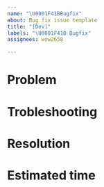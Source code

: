 ```yaml
---
name: "\U0001F41BBugfix"
about: Bug fix issue template
title: "[Dev]"
labels: "\U0001F41B Bugfix"
assignees: wow2658

---
```


# Problem 

<!-- Briefly describe what bug you encountered -->

# Trobleshooting

<!-- Describe your various attempts and failed attempts to solve the problem -->

# Resolution

<!-- Describe how you finally succeeded in solving the problem -->

# Estimated time

<!-- Estimated time to resolve the bug-->
